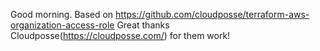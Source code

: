 Good morning.
Based on https://github.com/cloudposse/terraform-aws-organization-access-role
Great thanks Cloudposse(https://cloudposse.com/) for them work!
